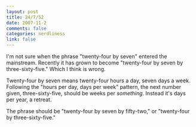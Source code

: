 ```yaml
--- 
layout: post
title: 24/7/52
date: 2007-11-2
comments: false
categories: nerdliness
link: false
---
```

I'm not sure when the phrase "twenty-four by seven" entered the mainstream.  Recently it has grown to become "twenty-four by seven by three-sixty-five."  Which I think is wrong.

Twenty-four by seven means twenty-four hours a day, seven days a week.  Following the "hours per day, days per week" pattern, the next number given, three-sixty-five, should be weeks per <i>something</i>.  Instead it's days per year, a retreat.

The phrase should be "twenty-four by seven by fifty-two," or "twenty-four by three-sixty-five."
